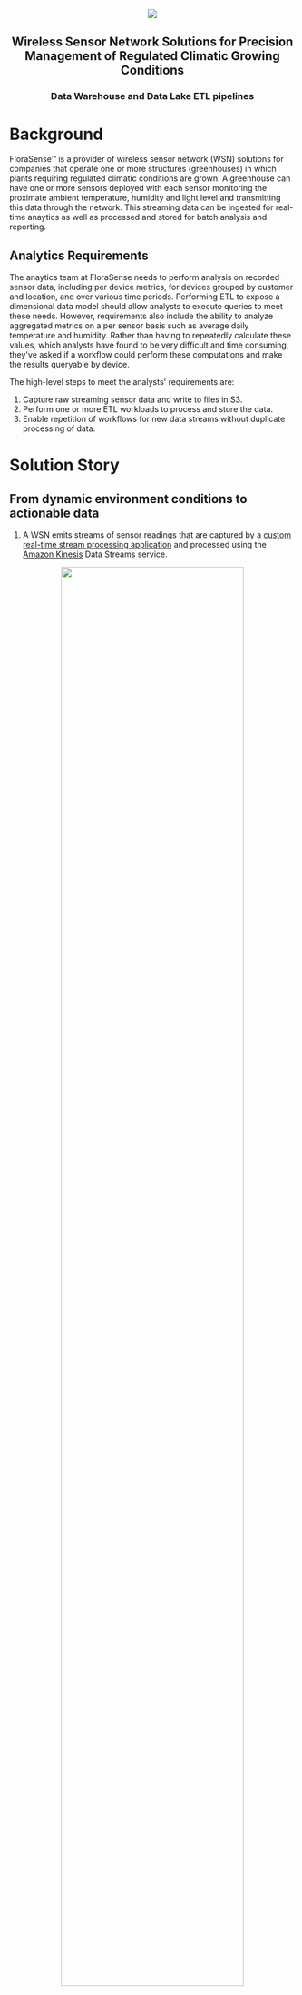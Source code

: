 <p align="center">
    <img src="content/banner.png" />
</p>

## <p align="center">Wireless Sensor Network Solutions for Precision Management of Regulated Climatic Growing Conditions</p>
### <p align="center">Data Warehouse and Data Lake ETL pipelines </p>

# Background
FloraSense&trade; is a provider of wireless sensor network (WSN) solutions for companies that operate one or more structures (greenhouses) in which plants requiring regulated climatic conditions are grown.  A greenhouse can have one or more sensors deployed with each sensor monitoring the proximate ambient temperature, humidity and light level and transmitting this data through the network. This streaming data can be ingested for real-time anaytics as well as processed and stored for batch analysis and reporting. 

## Analytics Requirements

The anaytics team at FloraSense needs to perform analysis on recorded sensor data, including per device metrics, for devices grouped by customer and location, and over various time periods.  Performing ETL to expose a dimensional data model should allow analysts to execute queries to meet these needs.  However, requirements also include the ability to analyze aggregated metrics on a per sensor basis such as average daily temperature and humidity.  Rather than having to repeatedly calculate these values, which analysts have found to be very difficult and time consuming, they've asked if a workflow could perform these computations and make the results queryable by device.  

The high-level steps to meet the analysts' requirements are:

1. Capture raw streaming sensor data and write to files in S3.
2. Perform one or more ETL workloads to process and store the data. 
3. Enable repetition of workflows for new data streams without duplicate processing of data.

# Solution Story

## From dynamic environment conditions to actionable data

1. A WSN emits streams of sensor readings that are captured by a [custom real-time stream processing application](https://github.com/mikeacosta/florasense/tree/master/stream-processor) and processed using the [Amazon Kinesis](https://aws.amazon.com/kinesis/) Data Streams service.

<p align="center">
    <img src="content/streaming.gif" width="80%" height="80%" />
</p>

<p align="center">
    <img src="content/stream-processor.gif" />
</p>

2. Streaming sensor data is stored in [Amazon S3](https://aws.amazon.com/s3/) along with sensor sales data and customer data from the company's CRM and order fulfillment systems.

    ## Sensor readings dataset

    Raw sensor readings are collected and saved as JSON files in S3 partitioned by date and time written, and each file includes between 2500 and 3000 rows of emitted sensor readings.  Below is an example of two files in the dataset.
    ```
    2020/03/10/16/sensor-network-1-2020-03-10-16-19-23-3a4afd23-2aba-4a87-b36f-741d1dec62d6.json
    2020/03/10/16/sensor-network-1-2020-03-10-16-14-22-e80d20ed-881e-498a-9431-6e08e26ad186.json
    ```
    Each row includes the measured condtions by a given sensor at a point in time.  Below is an example of several rows in a single JSON file.
    ```json
    {"ambient_temperature":"20.76","timestamp":1583856846,"photosensor":"889.80","humidity":"80.0260","sensor_number":79,"reading_id":"probe-b6cc35ed-79474"}
    {"ambient_temperature":"17.30","timestamp":1583856847,"photosensor":"806.70","humidity":"79.7698","sensor_number":68,"reading_id":"probe-f8dce881-68319"}
    {"ambient_temperature":"24.78","timestamp":1583856847,"photosensor":"777.10","humidity":"79.9419","sensor_number":70,"reading_id":"probe-5ba1ed86-70953"}
    {"ambient_temperature":"18.40","timestamp":1583856847,"photosensor":"812.72","humidity":"77.1340","sensor_number":109,"reading_id":"probe-0601bc68-109125"}
    {"ambient_temperature":"23.96","timestamp":1583856847,"photosensor":"819.77","humidity":"77.2508","sensor_number":44,"reading_id":"probe-730696c5-44502"}
    {"ambient_temperature":"29.12","timestamp":1583856847,"photosensor":"763.19","humidity":"77.0638","sensor_number":9,"reading_id":"probe-e5af654f-9198"}
    ```

    ## Sales report sensor data

    This dataset is a CSV file consisting of records representing each sensor sold and deployed to a customer location.  Below is an example of data in this file including the header row.

    <p align="center">
        <img src="content/sensor-report.png" />
    </p>

    ## CRM customer dataset

    Each JSON file in this dataset contains customer metadata, and the files are partitioned by the first letter in the customer's name.  Each filename is the [UUID](https://en.wikipedia.org/wiki/Universally_unique_identifier) assigned to that customer.

    ```
    customer_data/b/e5fb8fbd-e6f9-4e30-9f18-81523abe97c3.json
    customer_data/c/d6bd57ba-172c-4479-9740-713a54609d0b.json
    ```
    Customer data example
    ```json
    {"customer_id": "e5fb8fbd-e6f9-4e30-9f18-81523abe97c3", "company": "Botanium", "city": "Fort Worth", "state": "TX"}
    ```

3. An ETL process is periodcally run that populates an [Amazon Redshift](https://aws.amazon.com/redshift/) data warehouse for querying and other analytics workloads.  The data is initially loaded into three staging tables consisiting of raw sensor readings, individual sensor data and customer data.  From the staging tables, the data is transformed into a set of [fact and dimension tables](https://en.wikipedia.org/wiki/Star_schema) in Amazon Redshift.  This schema is illustrated below.

    <p align="center">
        <img src="content/schema.png" />
    </p>

4. An additional [Apache Spark](https://spark.apache.org/) workload against the same dataset is executed on an [Amazon EMR](https://aws.amazon.com/emr/) cluster.  This job computes average daily metrics per sensor and writes this data to [Parquet](https://parquet.apache.org/) files stored in a data lake in S3.  Below is a sample of results from querying the data in S3 which includes columns for the calculated average daily temperature, humidity and light level for each sensor.

<p align="center">
    <img src="content/parquet.png" />
</p>

## Workflow Orchestration

Sequential execution of various workflow components is coordinated using [AWS Step Functions](https://aws.amazon.com/step-functions/).

The code to perform each workflow step is deployed as a [Lambda funcion](https://aws.amazon.com/lambda/), and the Step Functions [State Machine](https://docs.aws.amazon.com/step-functions/latest/dg/amazon-states-language-state-machine-structure.html) for this workflow executes each Lambda function in a designated order.

An exception to this is the Spark workload.  Step Functions supports EMR integration, including the ability to instruct a cluster to perform a unit of work, such as a Spark job in this case. 

<p align="center">
    <img src="content/stepfunctions.svg" />
</p>

- `Publish to SNS topic` - Publish a message to an [Amazon SNS](https://aws.amazon.com/sns) topic which will be pushed to subscribers.  The message in this case would be "Step function is starting execution."

- `Run data warehouse ETL` - Run the ETL workflow that processes data in S3 and imports into Redshift.

- `Perform data quality checks` - Various quality checks are performed on the staging and transformed data.  An SNS message is published if any anomalies exist.

- `Enable JSON files for Spark job` - Processed sensor reading files are made available for the Spark job in the next step.

- `Run Spark job on EMR` - Add an EMR step to an existing cluster for executing this workload.

- `Bookmark JSON files as processed` - Prevents any sensor reading files processed in this workflow execution from future duplicate processing.

- `Publish to SNS topic` - Publish an "Execution complete" message.

## Addressing Other Scenarios
### The data is increased by 100%.
    
- Increase Redshift ETL Lambda function timeout and allocated CPU settings
- Redshift offers node types to meet higher disk space requirements
- EMR autoscaling can be configured to handle increased data
- Concurrent workflows can be executed to handle data volume increases

### The pipelines would be run on a daily basis by 7 am every day.
- The workflow has been designed to handle reptition without duplicate processing of data
- Step Functions State Machine can easily be scheduled for execution triggered by various events including time of day
- State Machine can be modified to include steps for creating and terminating an EMR cluster, improving workflow automation

### The database needed to be accessed by 100+ people.
- Redshift supports concurrency scaling for added query processing power on an as-needed basis
- For predicable scaling needs, cluster overprovisioning and optimazation are feasible options

## Architecure

Tying everything together, this diagram illustrates a high-level overview of the major components of the workflow architecture.

<p align="center">
    <img src="content/architecture.png" />
</p>

# Data Analysis

### Querying results in a Data Warehouse and Data Lake together

Although the workloads have delivered data in different storage solutions, [Amazon Redshift Spectrum](https://docs.aws.amazon.com/redshift/latest/dg/c-using-spectrum.html) provides a mechanism for querying the data together.

By defining a schema for the parquet files in S3 and registering this as a table in an external data catalog such as [Apache Hive](https://hive.apache.org/), this Redshift Spectrum table can be queried and joined with tables in Redshift, either using the online Query Editor in the AWS console or an external tool such as [SQL Workbench](https://www.sql-workbench.eu/).

This image displays the results of SQL that joins the `sensors` table in Redshift and the external Redshift Spectrum table `spectrum.sensors_avg` on the `sensor_number` column in each table.

<p align="center">
    <img src="content/spectrum.png" />
</p>

This allows analysts to associate average daily sensor measurements with other sensor details such as sensor name, customer and sensor location.

# Other Stuff

## Prerequisites
In addition to ingesting streaming sensor data as described above, the following prerequisites must be satisfied prior to workflow execution.

1. an available Redshift cluster
2. tables created in Redshift (by executing queries in `create_tables.py`)
3. a running EMR cluster 

## Project files

- `stream-processor/` - Java stream processing application

- `kinesis-infrastructure/` - [AWS CloudFormation](https://aws.amazon.com/cloudformation/) templates for provisioning Kinesis resources

- `etl/redshift_cluster.ipynb` - [Jupyter Notebook](https://jupyter.org/) for creating Redshift cluster

- `etl/sql_queries.py` - queries for creating tables and transforming data

- `etl/create_tables.py` - drops and creates tables in Redshift

- `etl/dwh.cfg` - configuration values for AWS services

- `etl/spark_etl.py` - code for Spark workload on EMR

- `etl/lambda_*.py` - Lambda functions for Redshift ETL and other Step Functions 

- `etl/sensor_parquet.sql` - SQL to enable querying parquet files in S3

## Resources

- [PubNub Sensor Network](https://www.pubnub.com/developers/realtime-data-streams/sensor-network/)

<p align="center">
    <img src="content/logo.png" width="120px" height="120px" /><br />
    <sub>&copy; 2020 FloraSense</sub>
</p>